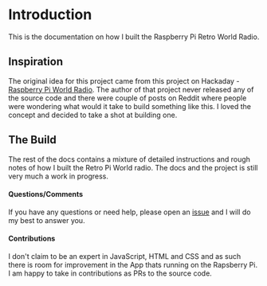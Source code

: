 # Introduction

This is the documentation on how I built the Raspberry Pi Retro World Radio.

## Inspiration

The original idea for this project came from this project on Hackaday - 
[Raspberry Pi World Radio](https://hackaday.io/project/174631-raspberry-pi-world-radio ':target=_blank').
The author of that project never released any of the source code and there were
couple of posts on Reddit where people were wondering what would it take to build
something like this. I loved the concept and decided to take a shot at building one.

## The Build

The rest of the docs contains a mixture of detailed instructions and rough notes of
how I built the Retro Pi World radio. The docs and the project is still very much a
work in progress.

#### Questions/Comments

If you have any questions or need help, please open an 
[issue](https://github.com/trustMeIAmANinja/pi-world-radio/issues/new ':target=_blank') and I will do my best to answer you.

#### Contributions

I don't claim to be an expert in JavaScript, HTML and CSS and as such there is room
for improvement in the App thats running on the Rapsberry Pi. I am happy to take in
contributions as PRs to the source code.
